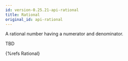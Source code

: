 ```yaml
---
id: version-0.25.21-api-rational
title: Rational
original_id: api-rational
---
```


A rational number having a numerator and denominator.

TBD

{%refs Rational}
